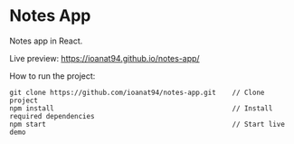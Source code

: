 # Notes App
Notes app in React.  

Live preview: https://ioanat94.github.io/notes-app/

How to run the project:  

```
git clone https://github.com/ioanat94/notes-app.git    // Clone project  
npm install                                            // Install required dependencies  
npm start                                              // Start live demo  
```
